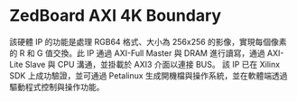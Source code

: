 # ZedBoard AXI 4K Boundary
該硬體 IP 的功能是處理 RGB64 格式、大小為 256x256 的影像，實現每個像素的 R 和 G 值交換。此 IP 通過 AXI-Full Master 與 DRAM 進行讀寫，通過 AXI-Lite Slave 與 CPU 溝通，並掛載於 AXI3 介面以連接 BUS。
該 IP 已在 Xilinx SDK 上成功驗證，並可通過 Petalinux 生成開機檔與操作系統，並在軟體端透過驅動程式控制與操作功能。
